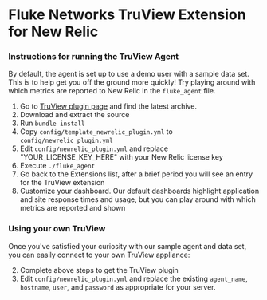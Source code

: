 Fluke Networks TruView Extension for New Relic
=================

### Instructions for running the TruView Agent

By default, the agent is set up to use a demo user with a sample data set. This is to help get you off the ground more quickly! Try playing around
with which metrics are reported to New Relic in the `fluke_agent` file.

1. Go to <a href="https://github.com/newrelic-platform/flukenetworks_truview_extension" target="_blank">TruView plugin page</a> and find the latest archive.
1. Download and extract the source
1. Run `bundle install`
1. Copy `config/template_newrelic_plugin.yml` to `config/newrelic_plugin.yml`
1. Edit `config/newrelic_plugin.yml` and replace "YOUR_LICENSE_KEY_HERE" with your New Relic license key
1. Execute `./fluke_agent`
1. Go back to the Extensions list, after a brief period you will see an entry for the TruView extension
1. Customize your dashboard. Our default dashboards highlight application and site response times and usage, but you can play around with which metrics are reported and shown

### Using your own TruView

Once you've satisfied your curiosity with our sample agent and data set, you can easily connect to your own TruView appliance:

2. Complete above steps to get the TruView plugin
2. Edit `config/newrelic_plugin.yml` and replace the existing `agent_name`, `hostname`, `user`, and `password` as appropriate for your server.

